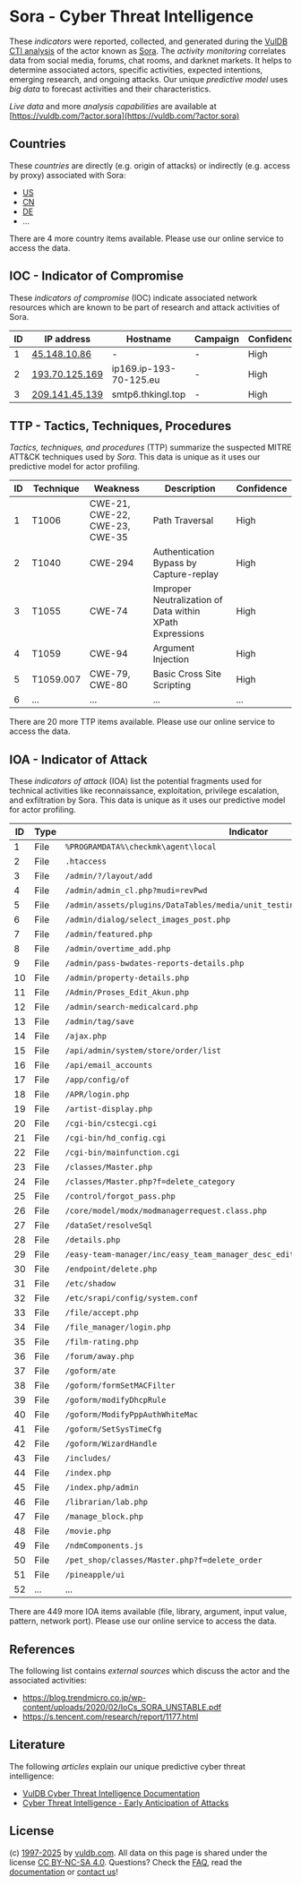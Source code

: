 # Sora - Cyber Threat Intelligence

These _indicators_ were reported, collected, and generated during the [VulDB CTI analysis](https://vuldb.com/?kb.cti) of the actor known as [Sora](https://vuldb.com/?actor.sora). The _activity monitoring_ correlates data from social media, forums, chat rooms, and darknet markets. It helps to determine associated actors, specific activities, expected intentions, emerging research, and ongoing attacks. Our unique _predictive model_ uses _big data_ to forecast activities and their characteristics.

_Live data_ and more _analysis capabilities_ are available at [https://vuldb.com/?actor.sora](https://vuldb.com/?actor.sora)

## Countries

These _countries_ are directly (e.g. origin of attacks) or indirectly (e.g. access by proxy) associated with Sora:

* [US](https://vuldb.com/?country.us)
* [CN](https://vuldb.com/?country.cn)
* [DE](https://vuldb.com/?country.de)
* ...

There are 4 more country items available. Please use our online service to access the data.

## IOC - Indicator of Compromise

These _indicators of compromise_ (IOC) indicate associated network resources which are known to be part of research and attack activities of Sora.

ID | IP address | Hostname | Campaign | Confidence
-- | ---------- | -------- | -------- | ----------
1 | [45.148.10.86](https://vuldb.com/?ip.45.148.10.86) | - | - | High
2 | [193.70.125.169](https://vuldb.com/?ip.193.70.125.169) | ip169.ip-193-70-125.eu | - | High
3 | [209.141.45.139](https://vuldb.com/?ip.209.141.45.139) | smtp6.thkingl.top | - | High

## TTP - Tactics, Techniques, Procedures

_Tactics, techniques, and procedures_ (TTP) summarize the suspected MITRE ATT&CK techniques used by _Sora_. This data is unique as it uses our predictive model for actor profiling.

ID | Technique | Weakness | Description | Confidence
-- | --------- | -------- | ----------- | ----------
1 | T1006 | CWE-21, CWE-22, CWE-23, CWE-35 | Path Traversal | High
2 | T1040 | CWE-294 | Authentication Bypass by Capture-replay | High
3 | T1055 | CWE-74 | Improper Neutralization of Data within XPath Expressions | High
4 | T1059 | CWE-94 | Argument Injection | High
5 | T1059.007 | CWE-79, CWE-80 | Basic Cross Site Scripting | High
6 | ... | ... | ... | ...

There are 20 more TTP items available. Please use our online service to access the data.

## IOA - Indicator of Attack

These _indicators of attack_ (IOA) list the potential fragments used for technical activities like reconnaissance, exploitation, privilege escalation, and exfiltration by Sora. This data is unique as it uses our predictive model for actor profiling.

ID | Type | Indicator | Confidence
-- | ---- | --------- | ----------
1 | File | `%PROGRAMDATA%\checkmk\agent\local` | High
2 | File | `.htaccess` | Medium
3 | File | `/admin/?/layout/add` | High
4 | File | `/admin/admin_cl.php?mudi=revPwd` | High
5 | File | `/admin/assets/plugins/DataTables/media/unit_testing/templates/deferred_table.php` | High
6 | File | `/admin/dialog/select_images_post.php` | High
7 | File | `/admin/featured.php` | High
8 | File | `/admin/overtime_add.php` | High
9 | File | `/admin/pass-bwdates-reports-details.php` | High
10 | File | `/admin/property-details.php` | High
11 | File | `/Admin/Proses_Edit_Akun.php` | High
12 | File | `/admin/search-medicalcard.php` | High
13 | File | `/admin/tag/save` | High
14 | File | `/ajax.php` | Medium
15 | File | `/api/admin/system/store/order/list` | High
16 | File | `/api/email_accounts` | High
17 | File | `/app/config/of` | High
18 | File | `/APR/login.php` | High
19 | File | `/artist-display.php` | High
20 | File | `/cgi-bin/cstecgi.cgi` | High
21 | File | `/cgi-bin/hd_config.cgi` | High
22 | File | `/cgi-bin/mainfunction.cgi` | High
23 | File | `/classes/Master.php` | High
24 | File | `/classes/Master.php?f=delete_category` | High
25 | File | `/control/forgot_pass.php` | High
26 | File | `/core/model/modx/modmanagerrequest.class.php` | High
27 | File | `/dataSet/resolveSql` | High
28 | File | `/details.php` | Medium
29 | File | `/easy-team-manager/inc/easy_team_manager_desc_edit.php` | High
30 | File | `/endpoint/delete.php` | High
31 | File | `/etc/shadow` | Medium
32 | File | `/etc/srapi/config/system.conf` | High
33 | File | `/file/accept.php` | High
34 | File | `/file_manager/login.php` | High
35 | File | `/film-rating.php` | High
36 | File | `/forum/away.php` | High
37 | File | `/goform/ate` | Medium
38 | File | `/goform/formSetMACFilter` | High
39 | File | `/goform/modifyDhcpRule` | High
40 | File | `/goform/ModifyPppAuthWhiteMac` | High
41 | File | `/goform/SetSysTimeCfg` | High
42 | File | `/goform/WizardHandle` | High
43 | File | `/includes/` | Medium
44 | File | `/index.php` | Medium
45 | File | `/index.php/admin` | High
46 | File | `/librarian/lab.php` | High
47 | File | `/manage_block.php` | High
48 | File | `/movie.php` | Medium
49 | File | `/ndmComponents.js` | High
50 | File | `/pet_shop/classes/Master.php?f=delete_order` | High
51 | File | `/pineapple/ui` | High
52 | ... | ... | ...

There are 449 more IOA items available (file, library, argument, input value, pattern, network port). Please use our online service to access the data.

## References

The following list contains _external sources_ which discuss the actor and the associated activities:

* https://blog.trendmicro.co.jp/wp-content/uploads/2020/02/IoCs_SORA_UNSTABLE.pdf
* https://s.tencent.com/research/report/1177.html

## Literature

The following _articles_ explain our unique predictive cyber threat intelligence:

* [VulDB Cyber Threat Intelligence Documentation](https://vuldb.com/?kb.cti)
* [Cyber Threat Intelligence - Early Anticipation of Attacks](https://www.scip.ch/en/?labs.20201022)

## License

(c) [1997-2025](https://vuldb.com/?kb.changelog) by [vuldb.com](https://vuldb.com/?kb.about). All data on this page is shared under the license [CC BY-NC-SA 4.0](https://creativecommons.org/licenses/by-nc-sa/4.0/). Questions? Check the [FAQ](https://vuldb.com/?kb.faq), read the [documentation](https://vuldb.com/?kb) or [contact us](https://vuldb.com/?contact)!
